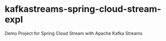 # kafkastreams-spring-cloud-stream-expl
Demo Project for Spring Cloud Stream with Apache Kafka Streams

